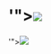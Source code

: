 # </script>'"><img src=x onerror=alert();>
</script>'"><img src=/../../../../https:///fluidicon.png onerror=alert();>
